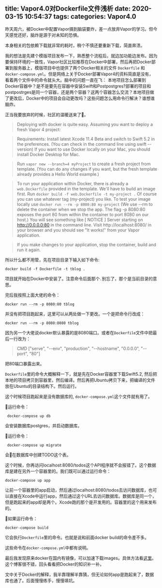 title: Vapor4.0对Dockerfile文件浅析
date: 2020-03-15 10:54:37
tags:
categories: Vapor4.0
---
昨天周六，被Docker中配置Vapor搞到脑袋要炸，差一点放弃Vapor的学习。但今天感觉还好，脑炸是源于对未知的恐惧。

本身相关的包依赖下载就非常的耗时，稍个不慎还要重新下载，简直奔溃。

我的想法是先建个模版项目发布一下，熟悉整个流程后，就边加功能边发布。因为要保持环境的一致性，Vapor社区比较推荐在Docker中部署，然后再把Docker部署到服务器上，模版项目中也提供了两个Docker相关的文件 `Dockerfile` 和 `docker-compose.yml`。但是网络上关于Docker部署Vapor4的资料简直是没有，看着两个文件中的命令就头大。脑中的问题一直在飞： 本地项目怎么部署到Docker容器中？是不是要先在容器中安装Swift和Postpostgres?部署的项目和postpostrges是同一个容器，还是两个容器？这两个容器怎么交流？本地项目做了更改后，Docker中的项目会自动更改吗？这些问题怎么用命令行解决？谁想谁脑炸。

正当我要放弃的时候，社区的温暖送来了🙏。
> Deploying with docker is quite easy. Assuming you want to deploy a fresh Vapor 4 project:

>Requirements: Install latest Xcode 11.4 Beta and switch to Swift 5.2 in the preferences. (You can check in the command line using swift --version) If you want to use Docker locally on your Mac, you should install Docker Desktop for Mac. 

>Run `vapor new --branch=4 myProject` to create a fresh project from template. (You can do any changes if you want, but the fresh template already provides a Hello World example.)

>To run your application within Docker, there is already a `web.Dockerfile` provided in the template. 
We'll have to build an image first. Run `docker build -f web.Dockerfile -t my-project .`  Of course you can use whatever tag (my-project) you like.
To test your image locally use `docker run --rm -p 8080:80 my-project` (We use --rm to delete the container when we stop the app. The flag -p 8080:80 exposes the port 80 from within the container to port 8080 on our host.) You will see something like [ NOTICE ] Server starting on http://0.0.0.0:80 in the command line. Visit http://localhost:8080/ in your browser and you should see "It works!" from your Vapor application.

>If you make changes to your application, stop the container, build and run it again.

所以什么都不用管，先在项目目录下输入如下命令:

```
docker build -f Dockerfile -t tblog .
```
项目就开始在Docker中安装了。注意命令后面那个`.`别忘了，那个是当前目录的意思。

完后我按照上面大佬的命令：
```
docker run --rm -p 8080:80 tblog
```
并没有把项目跑起来，这里可以从两处做一下更改。一个是把命令行改成：
```
docker run --rm -p 8080:8080 tblog
```
因为另一个大佬说docker默认暴露的是8080端口。或者在`Dockerfile`文件中把最后一行改为：
>CMD ["serve", "--env", "production", "--hostname", "0.0.0.0", "--port", "80"]

把80端口暴露出来。

`Dockerfile`里的命令大概解释一下，就是先在Docker容器里下载Swift5.2, 然后把本地的项目拷贝到容器里，然后编译。然后再把Ubuntu拷贝下来，把编译的文件放在Ubuntu的目录结构下。然后运行。

这个时候项目跑起来是没有数据库的, `docker-compose.yml`这个文件就有用了。

运行命令：
```
 docker-compose up db
```
会安装数据库postgres，并启动数据库。

运行命令：
```
 docker-compose up migrate
```
会在数据库中创建TODO这个表。

这个时候，你再访问localhost:8080/todos这个API程序就不会报错了。这个数据库是建在另外一个容器里的。我们既可以通过运行命令：
```
docker-compose up app
```
让前一个容器里的app启动，然后通过localhost:8080/todos去访问数据库，也可以直接在Xcode中运行app，然后通过这个URL去访问数据库。数据库是同一个，但是跑起来的app却是两个。Xcode跑的那个是开发用的。容器里的这个用来发布的。


如果运行命令：
```
docker-compose build
```
它会执行`Dockerfile`里的命令。也就是说和前面docker build的命令差不多。

这些命令在`docker-compose.yml`中都有说明。

最后我发现原来docker在国内有镜像，可以加速下载images。具体方法看[这里](https://yeasy.gitbooks.io/docker_practice/install/mirror.html)。这个博客很不错，回头看看把Docker的知识补一补。

文中关于Docker的解释，我半靠理解半靠猜，但无论如何app是跑起来了，数据库也通了。后面慢慢练手，慢慢填坑。




